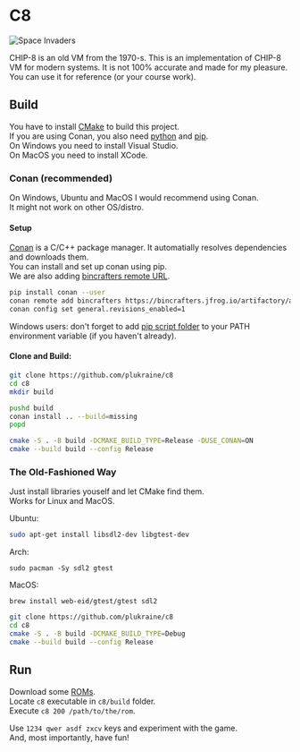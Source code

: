 # C8

![Space Invaders](https://cgmathproghome.files.wordpress.com/2021/05/d.gif?w=638&zoom=2)

CHIP-8 is an old VM from the 1970-s. This is an implementation of CHIP-8 VM for modern systems. It is not 100% accurate and made for my pleasure. You can use it for reference (or your course work).


## Build

You have to install [CMake](https://cmake.org/) to build this project.  
If you are using Conan, you also need [python](https://www.python.org/) and [pip](https://pip.pypa.io/en/stable/installing/).  
On Windows you need to install Visual Studio.  
On MacOS you need to install XCode.  

### Conan (recommended)

On Windows, Ubuntu and MacOS I would recommend using Conan.  
It might not work on other OS/distro.

#### Setup

[Conan](https://conan.io/) is a C/C++ package manager. It automatially resolves dependencies and downloads them.  
You can install and set up conan using pip.  
We are also adding [bincrafters remote URL](https://bincrafters.github.io/2020/04/19/infrastructure-changes-and-required-actions/). 

```bash
pip install conan --user
conan remote add bincrafters https://bincrafters.jfrog.io/artifactory/api/conan/public-conan
conan config set general.revisions_enabled=1
```

 
Windows users: don't forget to add [pip script folder](https://www.onlinetutorialspoint.com/python/where-can-i-find-python-pip-in-windows.html)
to your PATH environment variable (if you haven't already).

#### Clone and Build:

```bash
git clone https://github.com/plukraine/c8
cd c8
mkdir build

pushd build
conan install .. --build=missing
popd

cmake -S . -B build -DCMAKE_BUILD_TYPE=Release -DUSE_CONAN=ON
cmake --build build --config Release
```

### The Old-Fashioned Way

Just install libraries youself and let CMake find them.  
Works for Linux and MacOS.  

Ubuntu:
```bash
sudo apt-get install libsdl2-dev libgtest-dev
```

Arch:
```
sudo pacman -Sy sdl2 gtest
```

MacOS:
```
brew install web-eid/gtest/gtest sdl2
```

```bash
git clone https://github.com/plukraine/c8
cd c8
cmake -S . -B build -DCMAKE_BUILD_TYPE=Debug
cmake --build build --config Release
```

## Run

Download some [ROMs](https://github.com/dmatlack/chip8/tree/master/roms).  
Locate `c8` executable in `c8/build` folder.  
Execute `c8 200 /path/to/the/rom`.

Use `1234 qwer asdf zxcv` keys and experiment with the game.  
And, most importantly, have fun!
